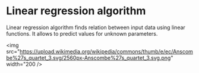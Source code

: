 # Linear regression algorithm

Linear regression algorithm finds relation between input data using linear functions. It allows to predict values for unknown parameters.

<img src="https://upload.wikimedia.org/wikipedia/commons/thumb/e/ec/Anscombe%27s_quartet_3.svg/2560px-Anscombe%27s_quartet_3.svg.png" width="200 />
